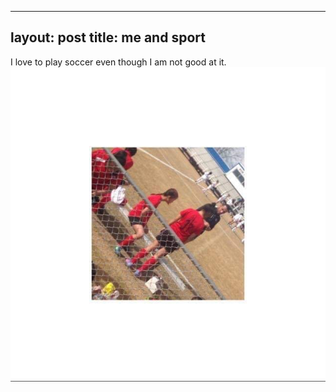 ---
layout: post
title: me and sport
----

I love to play soccer even though I am not good at it.
![eh bue sport](/images/IMG_0701.jpeg)

